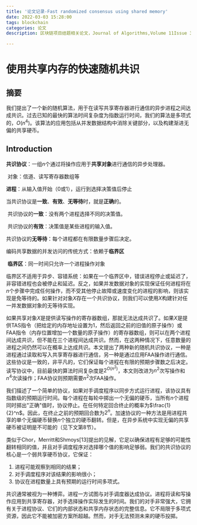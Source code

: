 ```yaml
---
title: '论文记录-Fast randomized consensus using shared memory'
date: 2022-03-03 15:28:00
tags: blockchain
categories: 论文
description: 区块链项目结题相关论文，Journal of Algorithms,Volume 11Issue 3Sep. 1990 

---
```

# 使用共享内存的快速随机共识

## 摘要

我们提出了一个新的随机算法，用于在读写共享寄存器进行通信的异步进程之间达成共识。过去已知的最快的算法时间复杂度为指数运行时间，我们的算法是多项式的，$O(n^4)$。该算法的应用包括从并发数据结构中消除关键部分，以及构建渐进无偏的共享硬币。

## Introduction

**共识协议**：一组$n$个通过将操作应用于**共享对象**进行通信的异步处理器。

​    对象：信道、读写寄存器数组等

**进程**：从输入值开始（0或1），运行到选择决策值后停止

当共识协议是**一致**、**有效**、**无等待**时，就是**正确**的。

​    共识协议的**一致**：没有两个进程选择不同的决策值。

​    共识协议的**有效**：决策值是某些进程的输入值。

​    共识协议的**无等待**：每个进程都在有限数量步骤后决定。

编码共享数据的并发访问的传统方式：依赖于**临界区**

​    **临界区**：同一时间只允许一个进程操作对象

临界区不适用于异步、容错系统：如果在一个临界区中，错误进程停止或延迟了，非容错进程也会被停止和延迟。反之，如果并发数据对象的实现保证任何进程将在$n$个步骤中完成任何操作，而不受其他停止故障或速度变化的进程的影响，则该实现是免等待的。如果针对对象$X$存在一个共识协议，则我们可以使用$X$构建针对任一并发数据对象的无等待实现。

如果共享对象$X$是提供读写操作的寄存器数组，那就无法达成共识了。如果$X$是提供TAS指令（把给定的内存地址设置为1，然后返回之前的旧值的原子操作）或FAA指令（内存位置增加一个数量的原子操作）的寄存器数组，则可以在两个进程间达成共识，但不能在三个进程间达成共识。然而，在这两种情况下，任意数量的进程之间仍然可以在概率上达成共识。本文提出了两种新的随机共识协议，一种是进程通过读取和写入共享寄存器进行通信，另一种是通过应用FAA操作进行通信。这些协议是一致的，非平凡的，它们保证每个进程在有限的预期步骤数之后决定。读写协议中，目前最快的算法时间复杂度是$2^{O(n^2)}$，本文则改进为$n^2$次写操作和$n^4$次读操作；FAA协议则预期需要$n^2$次FAA操作。

我们描述了一个简单的协议，如果对手调度程序以同步方式运行进程，该协议具有指数级的预期运行时间。每个进程在每轮中掷出一个无偏的硬币，当所有$n$个进程同时掷出"正确"值时，协议停止。在任何特定回合终止的概率为$\frac{1}{2}^n$。因此，在终止之前的预期回合数为$2^n$。加速协议的一种方法是用进程共享的单个无偏硬币替换$n$个独立的硬币翻转。但是，在异步系统中实现无偏的共享硬币被证明是不可能的（见下文第8节）。

类似于Chor，Merritt和Shmoys[13]提出的见解，它足以确保进程有足够的可能性翻转相同的值，并且对手调度程序对选择哪个值的影响足够弱。我们的共识协议的核心是一个弱共享硬币协议，它保证：

1. 进程可能观察到相同的结果；
2. 对手调度程序对该结果的影响很小；
3. 协议在进程数量上具有预期的运行时间多项式。

共识通常被视为一种博弈。进程一方试图与对手调度器达成协议。进程将读和写操作应用到共享寄存器，对手选择操作实际发生的时间。我们的对手非常强大，它拥有关于进程协议、它们的内部状态和共享内存状态的完整信息。它不局限于多项式资源，因此它不能被加密方案所超越。然而，对手无法预测未来的硬币投掷。
